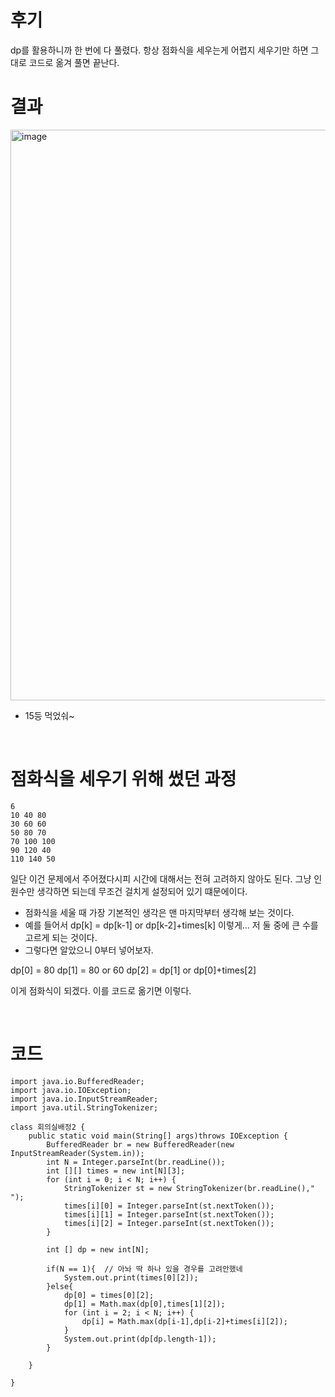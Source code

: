 # 후기
dp를 활용하니까 한 번에 다 풀렸다. 항상 점화식을 세우는게 어렵지 세우기만 하면 그대로 코드로 옮겨 풀면 끝난다.

# 결과
<img width="913" alt="image" src="https://github.com/Ryeohwan/LuckQuiz/assets/73810834/a4ba0f5e-cd89-4a2e-98ef-a152f33b9047">

- 15등 먹었숴~

<br>

# 점화식을 세우기 위해 썼던 과정
```
6
10 40 80
30 60 60
50 80 70
70 100 100
90 120 40
110 140 50
```

일단 이건 문제에서 주어졌다시피 시간에 대해서는 전혀 고려하지 않아도 된다. 
그냥 인원수만 생각하면 되는데 무조건 걸치게 설정되어 있기 떄문에이다.
- 점화식을 세울 때 가장 기본적인 생각은 맨 마지막부터 생각해 보는 것이다. 
- 예를 들어서
dp[k] = dp[k-1] or dp[k-2]+times[k] 이렇게...
저 둘 중에 큰 수를 고르게 되는 것이다. 
- 그렇다면 알았으니 0부터 넣어보자.

dp[0] = 80
dp[1] = 80 or 60
dp[2] = dp[1] or dp[0]+times[2] 

이게 점화식이 되겠다. 이를 코드로 옮기면 이렇다. 

<br>

# 코드
```
import java.io.BufferedReader;
import java.io.IOException;
import java.io.InputStreamReader;
import java.util.StringTokenizer;

class 회의실배정2 {
    public static void main(String[] args)throws IOException {
        BufferedReader br = new BufferedReader(new InputStreamReader(System.in));
        int N = Integer.parseInt(br.readLine());
        int [][] times = new int[N][3];
        for (int i = 0; i < N; i++) {
            StringTokenizer st = new StringTokenizer(br.readLine()," ");
            times[i][0] = Integer.parseInt(st.nextToken());
            times[i][1] = Integer.parseInt(st.nextToken());
            times[i][2] = Integer.parseInt(st.nextToken());
        }

        int [] dp = new int[N];

        if(N == 1){  // 아놔 딱 하나 있을 경우를 고려안했네
            System.out.print(times[0][2]);
        }else{
            dp[0] = times[0][2];
            dp[1] = Math.max(dp[0],times[1][2]);
            for (int i = 2; i < N; i++) {
                dp[i] = Math.max(dp[i-1],dp[i-2]+times[i][2]);
            }
            System.out.print(dp[dp.length-1]);
        }

    }

}
```